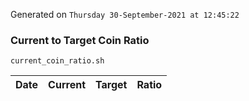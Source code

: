 Generated on `Thursday 30-September-2021 at 12:45:22`

### Current to Target Coin Ratio
`current_coin_ratio.sh`

Date|Current|Target|Ratio
---|---|---|---
